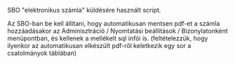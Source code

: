 SBO "elektronikus számla" küldésére használt script.

Az SBO-ban be kell állítani, hogy automatikusan mentsen pdf-et a számla hozzáadásakor az Adminisztráció / Nyomtatási beállítások / Bizonylatonként menüpontban, és kellenek a mellékelt sql infói is.
(feltételezzük, hogy ilyenkor az automatikusan elkészült pdf-ről keletkezik egy sor a csatolmányok táblában)